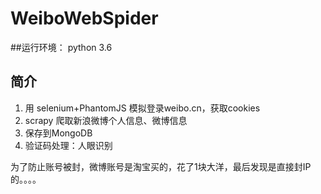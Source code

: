 # WeiboWebSpider
##运行环境：
python 3.6


## 简介
1. 用 selenium+PhantomJS 模拟登录weibo.cn，获取cookies
2. scrapy 爬取新浪微博个人信息、微博信息
3. 保存到MongoDB
4. 验证码处理：人眼识别
  
为了防止账号被封，微博账号是淘宝买的，花了1块大洋，最后发现是直接封IP的。。。。
